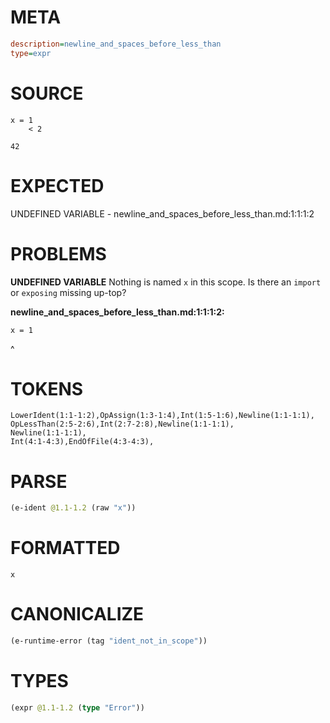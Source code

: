 # META
~~~ini
description=newline_and_spaces_before_less_than
type=expr
~~~
# SOURCE
~~~roc
x = 1
    < 2

42
~~~
# EXPECTED
UNDEFINED VARIABLE - newline_and_spaces_before_less_than.md:1:1:1:2
# PROBLEMS
**UNDEFINED VARIABLE**
Nothing is named `x` in this scope.
Is there an `import` or `exposing` missing up-top?

**newline_and_spaces_before_less_than.md:1:1:1:2:**
```roc
x = 1
```
^


# TOKENS
~~~zig
LowerIdent(1:1-1:2),OpAssign(1:3-1:4),Int(1:5-1:6),Newline(1:1-1:1),
OpLessThan(2:5-2:6),Int(2:7-2:8),Newline(1:1-1:1),
Newline(1:1-1:1),
Int(4:1-4:3),EndOfFile(4:3-4:3),
~~~
# PARSE
~~~clojure
(e-ident @1.1-1.2 (raw "x"))
~~~
# FORMATTED
~~~roc
x
~~~
# CANONICALIZE
~~~clojure
(e-runtime-error (tag "ident_not_in_scope"))
~~~
# TYPES
~~~clojure
(expr @1.1-1.2 (type "Error"))
~~~
